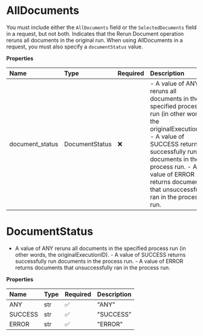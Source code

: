 # AllDocuments

You must include either the `AllDocuments` field or the `SelectedDocuments` field in a request, but not both. Indicates that the Rerun Document operation reruns all documents in the original run. When using AllDocuments in a request, you must also specify a `documentStatus` value.

**Properties**

| Name            | Type           | Required | Description                                                                                                                                                                                                                                                                |
| :-------------- | :------------- | :------- | :------------------------------------------------------------------------------------------------------------------------------------------------------------------------------------------------------------------------------------------------------------------------- |
| document_status | DocumentStatus | ❌       | - A value of ANY reruns all documents in the specified process run (in other words, the originalExecutionID). - A value of SUCCESS returns successfully run documents in the process run. - A value of ERROR returns documents that unsuccessfully ran in the process run. |

# DocumentStatus

- A value of ANY reruns all documents in the specified process run (in other words, the originalExecutionID). - A value of SUCCESS returns successfully run documents in the process run. - A value of ERROR returns documents that unsuccessfully ran in the process run.

**Properties**

| Name    | Type | Required | Description |
| :------ | :--- | :------- | :---------- |
| ANY     | str  | ✅       | "ANY"       |
| SUCCESS | str  | ✅       | "SUCCESS"   |
| ERROR   | str  | ✅       | "ERROR"     |

